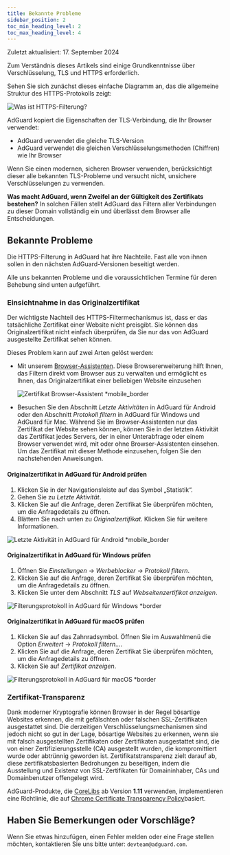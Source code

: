 ```yaml
---
title: Bekannte Probleme
sidebar_position: 2
toc_min_heading_level: 2
toc_max_heading_level: 4
---
```


Zuletzt aktualisiert: 17. September 2024

Zum Verständnis dieses Artikels sind einige Grundkenntnisse über Verschlüsselung, TLS und HTTPS erforderlich.

Sehen Sie sich zunächst dieses einfache Diagramm an, das die allgemeine Struktur des HTTPS-Protokolls zeigt:

![Was ist HTTPS-Filterung?](https://cdn.adtidy.org/public/Adguard/Blog/https/what_is_https_filtering.png)

AdGuard kopiert die Eigenschaften der TLS-Verbindung, die Ihr Browser verwendet:

- AdGuard verwendet die gleiche TLS-Version
- AdGuard verwendet die gleichen Verschlüsselungsmethoden (Chiffren) wie Ihr Browser

Wenn Sie einen modernen, sicheren Browser verwenden, berücksichtigt dieser alle bekannten TLS-Probleme und versucht nicht, unsichere Verschlüsselungen zu verwenden.

**Was macht AdGuard, wenn Zweifel an der Gültigkeit des Zertifikats bestehen?** In solchen Fällen stellt AdGuard das Filtern aller Verbindungen zu dieser Domain vollständig ein und überlässt dem Browser alle Entscheidungen.

## Bekannte Probleme

Die HTTPS-Filterung in AdGuard hat ihre Nachteile. Fast alle von ihnen sollen in den nächsten AdGuard-Versionen beseitigt werden.

Alle uns bekannten Probleme und die voraussichtlichen Termine für deren Behebung sind unten aufgeführt.

### Einsichtnahme in das Originalzertifikat

Der wichtigste Nachteil des HTTPS-Filtermechanismus ist, dass er das tatsächliche Zertifikat einer Website nicht preisgibt. Sie können das Originalzertifikat nicht einfach überprüfen, da Sie nur das von AdGuard ausgestellte Zertifikat sehen können.

Dieses Problem kann auf zwei Arten gelöst werden:

- Mit unserem [Browser-Assistenten](https://adguard.com/adguard-assistant/overview.html). Diese Browsererweiterung hilft Ihnen, das Filtern direkt vom Browser aus zu verwalten und ermöglicht es Ihnen, das Originalzertifikat einer beliebigen Website einzusehen

  ![Zertifikat Browser-Assistent *mobile_border](https://cdn.adtidy.org/content/kb/ad_blocker/general/cert-browser.png)

- Besuchen Sie den Abschnitt *Letzte Aktivitäten* in AdGuard für Android oder den Abschnitt *Protokoll filtern* in AdGuard für Windows und AdGuard für Mac. Während Sie im Browser-Assistenten nur das Zertifikat der Website sehen können, können Sie in der letzten Aktivität das Zertifikat jedes Servers, der in einer Unterabfrage oder einem Browser verwendet wird, mit oder ohne Browser-Assistenten einsehen. Um das Zertifikat mit dieser Methode einzusehen, folgen Sie den nachstehenden Anweisungen.

#### Originalzertifikat in AdGuard für Android prüfen

1. Klicken Sie in der Navigationsleiste auf das Symbol „Statistik“.
2. Gehen Sie zu *Letzte Aktivität*.
3. Klicken Sie auf die Anfrage, deren Zertifikat Sie überprüfen möchten, um die Anfragedetails zu öffnen.
4. Blättern Sie nach unten zu *Originalzertifikat*. Klicken Sie für weitere Informationen.

![Letzte Aktivität in AdGuard für Android *mobile_border](https://cdn.adtidy.org/content/kb/ad_blocker/general/cert-android.png)

#### Originalzertifikat in AdGuard für Windows prüfen

1. Öffnen Sie *Einstellungen* → *Werbeblocker* → *Protokoll filtern*.
2. Klicken Sie auf die Anfrage, deren Zertifikat Sie überprüfen möchten, um die Anfragedetails zu öffnen.
3. Klicken Sie unter dem Abschnitt *TLS* auf *Webseitenzertifikat anzeigen*.

![Filterungsprotokoll in AdGuard für Windows *border](https://cdn.adtidy.org/content/kb/ad_blocker/general/cert-win.png)

#### Originalzertifikat in AdGuard für macOS prüfen

1. Klicken Sie auf das Zahnradsymbol. Öffnen Sie im Auswahlmenü die Option *Erweitert* → *Protokoll filtern…*.
2. Klicken Sie auf die Anfrage, deren Zertifikat Sie überprüfen möchten, um die Anfragedetails zu öffnen.
3. Klicken Sie auf *Zertifikat anzeigen*.

![Filterungsprotokoll in AdGuard für macOS *border](https://cdn.adtidy.org/content/kb/ad_blocker/general/cert-mac.png)

### Zertifikat-Transparenz

Dank moderner Kryptografie können Browser in der Regel bösartige Websites erkennen, die mit gefälschten oder falschen SSL-Zertifikaten ausgestattet sind. Die derzeitigen Verschlüsselungsmechanismen sind jedoch nicht so gut in der Lage, bösartige Websites zu erkennen, wenn sie mit falsch ausgestellten Zertifikaten oder Zertifikaten ausgestattet sind, die von einer Zertifizierungsstelle (CA) ausgestellt wurden, die kompromittiert wurde oder abtrünnig geworden ist. Zertifikatstransparenz zielt darauf ab, diese zertifikatsbasierten Bedrohungen zu beseitigen, indem die Ausstellung und Existenz von SSL-Zertifikaten für Domaininhaber, CAs und Domainbenutzer offengelegt wird.

AdGuard-Produkte, die [CoreLibs](https://github.com/AdguardTeam/CoreLibs/) ab Version **1.11** verwenden, implementieren eine Richtlinie, die auf [Chrome Certificate Transparency Policy](https://googlechrome.github.io/CertificateTransparency/ct_policy.html)basiert.

## Haben Sie Bemerkungen oder Vorschläge?

Wenn Sie etwas hinzufügen, einen Fehler melden oder eine Frage stellen möchten, kontaktieren Sie uns bitte unter: `devteam@adguard.com`.
